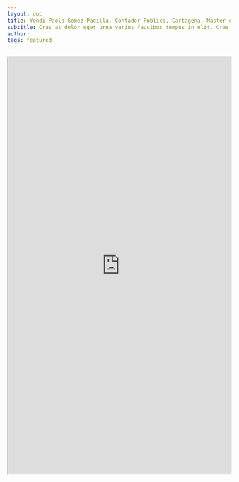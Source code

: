 ```yaml
---
layout: doc
title: Yendi Paola Gomez Padilla, Contador Publico, Cartagena, Master en Finanzas, 5 años de experiencia
subtitle: Cras at dolor eget urna varius faucibus tempus in elit. Cras a dui imperdiet, tempus metus quis, pharetra turpis.
author:
tags: featured
---
```



<iframe src="https://drive.google.com/file/d/1b9Xp6IV7lJSfP9R73r4G6eeUyCDSwvzr/preview" width="100%" height="940"></iframe>

